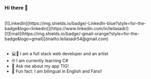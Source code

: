 ### Hi there 👋

<br>
[![LinkedIn](https://img.shields.io/badge/-LinkedIn-blue?style=for-the-badge&logo=linkedin)](https://www.linkedin.com/in/leilasadr/)<br>
[![Email](https://img.shields.io/badge/-gmail-orange?style=for-the-badge&logo=gmail)](mailto:leilasadr54@gmail.com) 
<br>
<br>

- 💻🎨 I am a full stack web developer and an artist <br>
- 🤓 I am currently learning C# <br>
- 💬 Ask me about my app TIG! <br>
- 🥳 Fun fact: I am bilingual in English and Farsi! <br>

<!--
**leilasadr/leilasadr** is a ✨ _special_ ✨ repository because its `README.md` (this file) appears on your GitHub profile.

Here are some ideas to get you started:

- 🔭 I’m currently working on ...
- 🌱 I’m currently learning ...
- 👯 I’m looking to collaborate on ...
- 🤔 I’m looking for help with ...
- 💬 Ask me about ...
- 📫 How to reach me: ...
- 😄 Pronouns: ...
- ⚡ Fun fact: ...
-->
